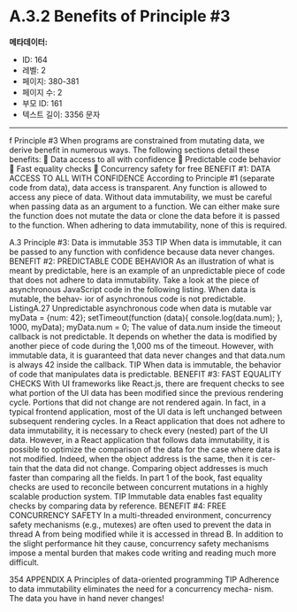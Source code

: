 # A.3.2 Benefits of Principle #3

**메타데이터:**
- ID: 164
- 레벨: 2
- 페이지: 380-381
- 페이지 수: 2
- 부모 ID: 161
- 텍스트 길이: 3356 문자

---

f Principle #3
When programs are constrained from mutating data, we derive benefit in numerous
ways. The following sections detail these benefits:
 Data access to all with confidence
 Predictable code behavior
 Fast equality checks
 Concurrency safety for free
BENEFIT #1: DATA ACCESS TO ALL WITH CONFIDENCE
According to Principle #1 (separate code from data), data access is transparent. Any
function is allowed to access any piece of data. Without data immutability, we must be
careful when passing data as an argument to a function. We can either make sure the
function does not mutate the data or clone the data before it is passed to the function.
When adhering to data immutability, none of this is required.

A.3 Principle #3: Data is immutable 353
TIP When data is immutable, it can be passed to any function with confidence
because data never changes.
BENEFIT #2: PREDICTABLE CODE BEHAVIOR
As an illustration of what is meant by predictable, here is an example of an unpredictable
piece of code that does not adhere to data immutability. Take a look at the piece of
asynchronous JavaScript code in the following listing. When data is mutable, the behav-
ior of asynchronous code is not predictable.
ListingA.27 Unpredictable asynchronous code when data is mutable
var myData = {num: 42};
setTimeout(function (data){
console.log(data.num);
}, 1000, myData);
myData.num = 0;
The value of data.num inside the timeout callback is not predictable. It depends on
whether the data is modified by another piece of code during the 1,000 ms of the
timeout. However, with immutable data, it is guaranteed that data never changes and
that data.num is always 42 inside the callback.
TIP When data is immutable, the behavior of code that manipulates data is predictable.
BENEFIT #3: FAST EQUALITY CHECKS
With UI frameworks like React.js, there are frequent checks to see what portion of the
UI data has been modified since the previous rendering cycle. Portions that did not
change are not rendered again. In fact, in a typical frontend application, most of the
UI data is left unchanged between subsequent rendering cycles.
In a React application that does not adhere to data immutability, it is necessary to
check every (nested) part of the UI data. However, in a React application that follows
data immutability, it is possible to optimize the comparison of the data for the case
where data is not modified. Indeed, when the object address is the same, then it is cer-
tain that the data did not change.
Comparing object addresses is much faster than comparing all the fields. In part 1
of the book, fast equality checks are used to reconcile between concurrent mutations
in a highly scalable production system.
TIP Immutable data enables fast equality checks by comparing data by reference.
BENEFIT #4: FREE CONCURRENCY SAFETY
In a multi-threaded environment, concurrency safety mechanisms (e.g., mutexes)
are often used to prevent the data in thread A from being modified while it is accessed
in thread B. In addition to the slight performance hit they cause, concurrency safety
mechanisms impose a mental burden that makes code writing and reading much
more difficult.

354 APPENDIX A Principles of data-oriented programming
TIP Adherence to data immutability eliminates the need for a concurrency mecha-
nism. The data you have in hand never changes!
